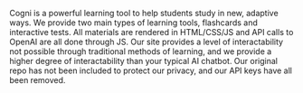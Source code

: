 Cogni is a powerful learning tool to help students study in new, adaptive ways.
We provide two main types of learning tools, flashcards and interactive tests. All materials are rendered in HTML/CSS/JS and API calls to OpenAI are all done through JS.
Our site provides a level of interactability not possible through traditional methods of learning, and we provide a higher degree of interactability than your typical AI chatbot.
Our original repo has not been included to protect our privacy, and our API keys have all been removed.
